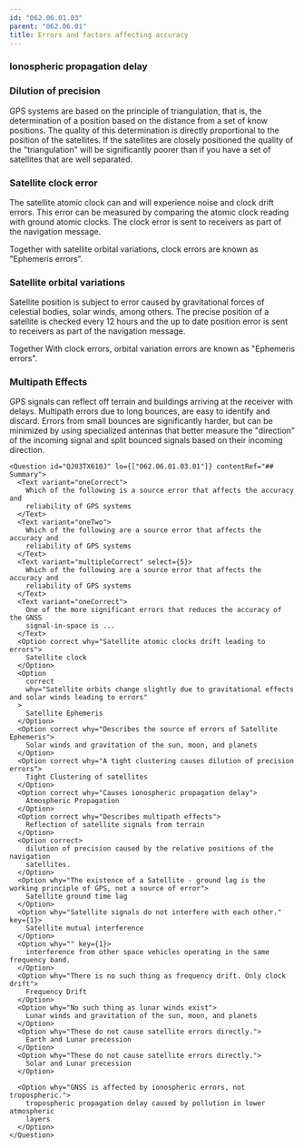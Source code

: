```yaml
---
id: "062.06.01.03"
parent: "062.06.01"
title: Errors and factors affecting accuracy
---
```


### Ionospheric propagation delay

### Dilution of precision

GPS systems are based on the principle of triangulation, that is, the
determination of a position based on the distance from a set of know positions.
The quality of this determination is directly proportional to the position of
the satellites. If the satellites are closely positioned the quality of the
"triangulation" will be significantly poorer than if you have a set of
satellites that are well separated.

### Satellite clock error

The satellite atomic clock can and will experience noise and clock drift errors.
This error can be measured by comparing the atomic clock reading with ground
atomic clocks. The clock error is sent to receivers as part of the navigation
message.

Together with satellite orbital variations, clock errors are known as "Ephemeris
errors".

### Satellite orbital variations

Satellite position is subject to error caused by gravitational forces of
celestial bodies, solar winds, among others. The precise position of a satellite
is checked every 12 hours and the up to date position error is sent to receivers
as part of the navigation message.

Together With clock errors, orbital variation errors are known as "Ephemeris
errors".

### Multipath Effects

GPS signals can reflect off terrain and buildings arriving at the receiver with
delays. Multipath errors due to long bounces, are easy to identify and discard.
Errors from small bounces are significantly harder, but can be minimized by
using specialized antennas that better measure the "direction" of the incoming
signal and split bounced signals based on their incoming direction.

```tsx
<Question id="QJ03TX610J" lo={["062.06.01.03.01"]} contentRef="## Summary">
  <Text variant="oneCorrect">
    Which of the following is a source error that affects the accuracy and
    reliability of GPS systems
  </Text>
  <Text variant="oneTwo">
    Which of the following are a source error that affects the accuracy and
    reliability of GPS systems
  </Text>
  <Text variant="multipleCorrect" select={5}>
    Which of the following are a source error that affects the accuracy and
    reliability of GPS systems
  </Text>
  <Text variant="oneCorrect">
    One of the more significant errors that reduces the accuracy of the GNSS
    signal-in-space is ...
  </Text>
  <Option correct why="Satellite atomic clocks drift leading to errors">
    Satellite clock
  </Option>
  <Option
    correct
    why="Satellite orbits change slightly due to gravitational effects and solar winds leading to errors"
  >
    Satellite Ephemeris
  </Option>
  <Option correct why="Describes the source of errors of Satellite Ephemeris">
    Solar winds and gravitation of the sun, moon, and planets
  </Option>
  <Option correct why="A tight clustering causes dilution of precision errors">
    Tight Clustering of satellites
  </Option>
  <Option correct why="Causes ionospheric propagation delay">
    Atmospheric Propagation
  </Option>
  <Option correct why="Describes multipath effects">
    Reflection of satellite signals from terrain
  </Option>
  <Option correct>
    dilution of precision caused by the relative positions of the navigation
    satellites.
  </Option>
  <Option why="The existence of a Satellite - ground lag is the working principle of GPS, not a source of error">
    Satellite ground time lag
  </Option>
  <Option why="Satellite signals do not interfere with each other." key={1}>
    Satellite mutual interference
  </Option>
  <Option why="" key={1}>
    interference from other space vehicles operating in the same frequency band.
  </Option>
  <Option why="There is no such thing as frequency drift. Only clock drift">
    Frequency Drift
  </Option>
  <Option why="No such thing as lunar winds exist">
    Lunar winds and gravitation of the sun, moon, and planets
  </Option>
  <Option why="These do not cause satellite errors directly.">
    Earth and Lunar precession
  </Option>
  <Option why="These do not cause satellite errors directly.">
    Solar and Lunar precession
  </Option>

  <Option why="GNSS is affected by ionospheric errors, not tropospheric.">
    tropospheric propagation delay caused by pollution in lower atmospheric
    layers
  </Option>
</Question>
```
